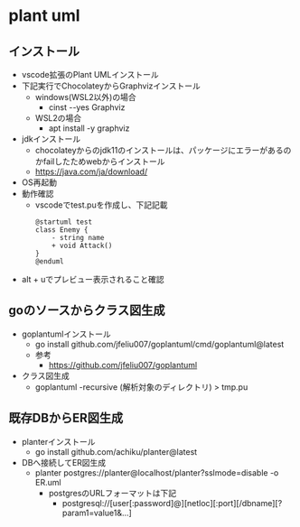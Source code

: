 # plant uml

## インストール

* vscode拡張のPlant UMLインストール
* 下記実行でChocolateyからGraphvizインストール
  * windows(WSL2以外)の場合
    * cinst --yes Graphviz
  * WSL2の場合
    * apt install -y graphviz
* jdkインストール
  * chocolateyからのjdk11のインストールは、パッケージにエラーがあるのかfailしたためwebからインストール
  * https://java.com/ja/download/
* OS再起動
* 動作確認
  * vscodeでtest.puを作成し、下記記載
    ```
    @startuml test
    class Enemy {
        - string name
        + void Attack()
    }
    @enduml

    ```
* alt + uでプレビュー表示されること確認

## goのソースからクラス図生成

* goplantumlインストール
  * go install github.com/jfeliu007/goplantuml/cmd/goplantuml@latest
  * 参考
    * https://github.com/jfeliu007/goplantuml
* クラス図生成
  * goplantuml -recursive (解析対象のディレクトリ) > tmp.pu

## 既存DBからER図生成

* planterインストール
  * go install github.com/achiku/planter@latest
* DBへ接続してER図生成
  * planter postgres://planter@localhost/planter?sslmode=disable -o ER.uml
    * postgresのURLフォーマットは下記
      * postgresql://[user[:password]@][netloc][:port][/dbname][?param1=value1&...]